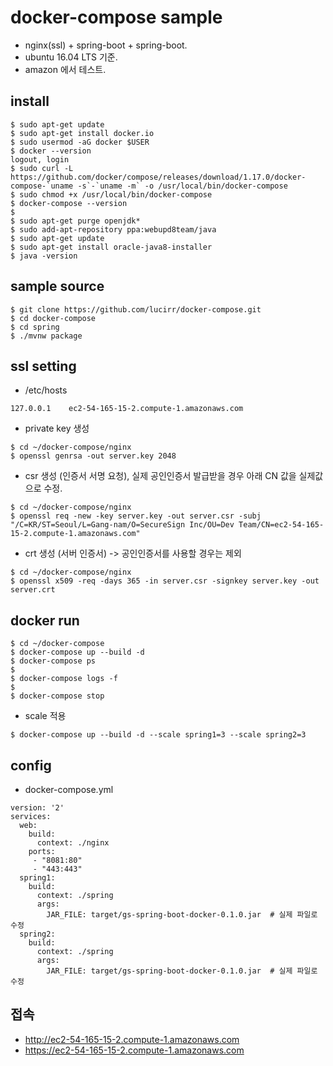 # docker-compose sample
* nginx(ssl) + spring-boot + spring-boot.
* ubuntu 16.04 LTS 기준.
* amazon 에서 테스트.

## install
```
$ sudo apt-get update
$ sudo apt-get install docker.io
$ sudo usermod -aG docker $USER
$ docker --version
logout, login
$ sudo curl -L https://github.com/docker/compose/releases/download/1.17.0/docker-compose-`uname -s`-`uname -m` -o /usr/local/bin/docker-compose
$ sudo chmod +x /usr/local/bin/docker-compose
$ docker-compose --version
$
$ sudo apt-get purge openjdk*
$ sudo add-apt-repository ppa:webupd8team/java
$ sudo apt-get update
$ sudo apt-get install oracle-java8-installer
$ java -version
```

## sample source
```
$ git clone https://github.com/lucirr/docker-compose.git
$ cd docker-compose
$ cd spring
$ ./mvnw package
```

## ssl setting
* /etc/hosts
```
127.0.0.1    ec2-54-165-15-2.compute-1.amazonaws.com
```
* private key 생성
```
$ cd ~/docker-compose/nginx
$ openssl genrsa -out server.key 2048
```
* csr 생성 (인증서 서명 요청), 실제 공인인증서 발급받을 경우 아래 CN 값을 실제값으로 수정.
```
$ cd ~/docker-compose/nginx
$ openssl req -new -key server.key -out server.csr -subj "/C=KR/ST=Seoul/L=Gang-nam/O=SecureSign Inc/OU=Dev Team/CN=ec2-54-165-15-2.compute-1.amazonaws.com"
```
* crt 생성 (서버 인증서) -> 공인인증서를 사용할 경우는 제외
```
$ cd ~/docker-compose/nginx
$ openssl x509 -req -days 365 -in server.csr -signkey server.key -out server.crt
```

## docker run
```
$ cd ~/docker-compose
$ docker-compose up --build -d
$ docker-compose ps
$
$ docker-compose logs -f
$
$ docker-compose stop
```
* scale 적용
```
$ docker-compose up --build -d --scale spring1=3 --scale spring2=3
```

## config
* docker-compose.yml
```
version: '2'
services:
  web:
    build:
      context: ./nginx
    ports: 
     - "8081:80"
     - "443:443"    
  spring1:
    build:
      context: ./spring
      args:
        JAR_FILE: target/gs-spring-boot-docker-0.1.0.jar  # 실제 파일로 수정
  spring2:
    build:
      context: ./spring
      args:
        JAR_FILE: target/gs-spring-boot-docker-0.1.0.jar  # 실제 파일로 수정          
```

## 접속
* http://ec2-54-165-15-2.compute-1.amazonaws.com
* https://ec2-54-165-15-2.compute-1.amazonaws.com
